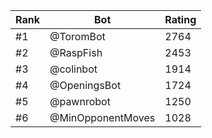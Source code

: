 Rank|Bot|Rating
---|---|---
#1|@ToromBot|2764
#2|@RaspFish|2453
#3|@colinbot|1914
#4|@OpeningsBot|1724
#5|@pawnrobot|1250
#6|@MinOpponentMoves|1028
